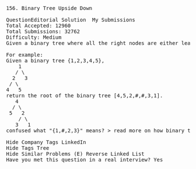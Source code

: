 <pre>
156. Binary Tree Upside Down  

QuestionEditorial Solution  My Submissions
Total Accepted: 12960
Total Submissions: 32762
Difficulty: Medium
Given a binary tree where all the right nodes are either leaf nodes with a sibling (a left node that shares the same parent node) or empty, flip it upside down and turn it into a tree where the original right nodes turned into left leaf nodes. Return the new root.

For example:
Given a binary tree {1,2,3,4,5},
    1
   / \
  2   3
 / \
4   5
return the root of the binary tree [4,5,2,#,#,3,1].
   4
  / \
 5   2
    / \
   3   1  
confused what "{1,#,2,3}" means? > read more on how binary tree is serialized on OJ.

Hide Company Tags LinkedIn
Hide Tags Tree
Hide Similar Problems (E) Reverse Linked List
Have you met this question in a real interview? Yes  
</pre>
